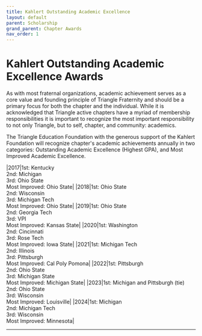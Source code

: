 ```yaml
---
title: Kahlert Outstanding Academic Excellence
layout: default
parent: Scholarship
grand_parent: Chapter Awards
nav_order: 1
---
```

# Kahlert Outstanding Academic Excellence Awards

As with most fraternal organizations, academic achievement serves as a core value and founding principle of Triangle Fraternity and should be a primary focus for both the chapter and the individual. While it is acknowledged that Triangle active chapters have a myriad of membership responsibilities it is important to recognize the most important responsibility to not only Triangle, but to self, chapter, and community: academics.

The Triangle Education Foundation with the generous support of the Kahlert Foundation will recognize chapter's academic achievements annually in two categories: Outstanding Academic Excellence (Highest GPA), and Most Improved Academic Excellence.

|2017|1st: Kentucky<br>2nd: Michigan<br>3rd: Ohio State<br>Most Improved: Ohio State|
|2018|1st: Ohio State<br>2nd: Wisconsin<br>3rd: Michigan Tech<br>Most Improved: Ohio State|
|2019|1st: Ohio State<br>2nd: Georgia Tech<br>3rd: VPI<br>Most Improved: Kansas State|
|2020|1st: Washington<br>2nd: Cincinnati<br>3rd: Rose Tech<br>Most Improved: Iowa State|
|2021|1st: Michigan Tech<br>2nd: Illinois<br>3rd: Pittsburgh<br>Most Improved: Cal Poly Pomona|
|2022|1st: Pittsburgh<br>2nd: Ohio State<br>3rd: Michigan State<br>Most Improved: Michigan State|
|2023|1st: Michigan and Pittsburgh (tie)<br>2nd: Ohio State<br>3rd: Wisconsin<br>Most Improved: Louisville|
|2024|1st: Michigan<br>2nd: Michigan Tech<br>3rd: Wisconsin<br>Most Improved: Minnesota|

----